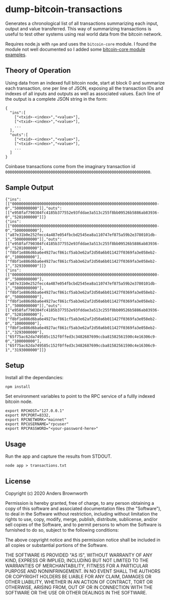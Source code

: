 # dump-bitcoin-transactions
Generates a chronological list of all transactions summarizing each input, output and value
transferred. This way of summarizing transactions is useful to test other systems using real
world data from the bitcoin network.

Requires node.js with `npm` and uses the `bitcoin-core` module. I found the module not well
documented so I added some [bitcoin-core module examples](bitcoin-rpc.md).

## Theory of Operation
Using data from an indexed full bitcoin node, start at block 0 and summarize each transaction,
one per line of JSON, exposing all the transaction IDs and indexes of all inputs and outputs
as well as associated values. Each line of the output is a complete JSON string in the form:
```
{
  "ins":[
    ["<txid>-<index>","<value>"],
    ["<txid>-<index>","<value>"],
    ...
  ],
  "outs":[
    ["<txid>-<index>","<value>"],
    ["<txid>-<index>","<value>"],
    ...
  ]
}
```
Coinbase transactions come from the imaginary transaction id
`0000000000000000000000000000000000000000000000000000000000000000`.

## Sample Output
```
{"ins":[["0000000000000000000000000000000000000000000000000000000000000000-0","5000000000"]],"outs":[["e958faf790304fc4185b377552e93fddae3a513c255f8bb09526b5886ab83936-0","5201000000"]]}
{"ins":[["0000000000000000000000000000000000000000000000000000000000000000-0","5000000000"],["a87e31b0e252fecc4a487e054fbcbd2545ea8a110747ef875a59b2e3780101db-1","5000000000"]],"outs":[["e958faf790304fc4185b377552e93fddae3a513c255f8bb09526b5886ab83936-0","5201000000"],["f8bf1e886d6ba6e4927acf861cf5ab3e62af2d50a6b011427f0369fa3e058eb2-0","100000000"],["f8bf1e886d6ba6e4927acf861cf5ab3e62af2d50a6b011427f0369fa3e058eb2-1","3293000000"]]}
{"ins":[["0000000000000000000000000000000000000000000000000000000000000000-0","5000000000"],["a87e31b0e252fecc4a487e054fbcbd2545ea8a110747ef875a59b2e3780101db-1","5000000000"],["f8bf1e886d6ba6e4927acf861cf5ab3e62af2d50a6b011427f0369fa3e058eb2-0","5000000000"],["f8bf1e886d6ba6e4927acf861cf5ab3e62af2d50a6b011427f0369fa3e058eb2-1","5000000000"]],"outs":[["e958faf790304fc4185b377552e93fddae3a513c255f8bb09526b5886ab83936-0","5201000000"],["f8bf1e886d6ba6e4927acf861cf5ab3e62af2d50a6b011427f0369fa3e058eb2-0","100000000"],["f8bf1e886d6ba6e4927acf861cf5ab3e62af2d50a6b011427f0369fa3e058eb2-1","3293000000"],["65f75ac62da749585c152f0ffed3c3482687699ccba81582561590c4e16306c9-0","100000000"],["65f75ac62da749585c152f0ffed3c3482687699ccba81582561590c4e16306c9-1","3193000000"]]}
```

## Setup
Install all the dependancies:
```
npm install
```

Set environment variables to point to the RPC service of a fullly indexed bitcoin node.
```
export RPCHOST="127.0.0.1"
export RPCPORT=8332,
export RPCNETWORK="mainnet"
export RPCUSERNAME="rpcuser"
export RPCPASSWORD="<your-password-here>"
```

## Usage
Run the app and capture the results from STDOUT.
```
node app > transactions.txt
```

## License
Copyright (c) 2020 Anders Brownworth

Permission is hereby granted, free of charge, to any person obtaining a copy
of this software and associated documentation files (the "Software"), to deal
in the Software without restriction, including without limitation the rights
to use, copy, modify, merge, publish, distribute, sublicense, and/or sell
copies of the Software, and to permit persons to whom the Software is
furnished to do so, subject to the following conditions:

The above copyright notice and this permission notice shall be included in all
copies or substantial portions of the Software.

THE SOFTWARE IS PROVIDED "AS IS", WITHOUT WARRANTY OF ANY KIND, EXPRESS OR
IMPLIED, INCLUDING BUT NOT LIMITED TO THE WARRANTIES OF MERCHANTABILITY,
FITNESS FOR A PARTICULAR PURPOSE AND NONINFRINGEMENT. IN NO EVENT SHALL THE
AUTHORS OR COPYRIGHT HOLDERS BE LIABLE FOR ANY CLAIM, DAMAGES OR OTHER
LIABILITY, WHETHER IN AN ACTION OF CONTRACT, TORT OR OTHERWISE, ARISING FROM,
OUT OF OR IN CONNECTION WITH THE SOFTWARE OR THE USE OR OTHER DEALINGS IN THE
SOFTWARE.
